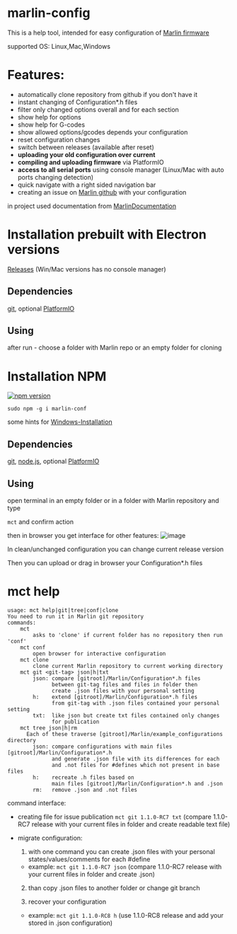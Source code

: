# marlin-config

This is a help tool, intended for easy configuration of [Marlin firmware](https://github.com/MarlinFirmware/Marlin)

supported OS: Linux,Mac,Windows

# Features:

* automatically clone repository from github if you don't have it
* instant changing of Configuration*.h files
* filter only changed options overall and for each section
* show help for options
* show help for G-codes
* show allowed options/gcodes depends your configuration
* reset configuration changes
* switch between releases (available after reset)
* **uploading your old configuration over current**
* **compiling and uploading firmware** via PlatformIO
* **access to all serial ports** using console manager (Linux/Mac with auto ports changing detection)
* quick navigate with a right sided navigation bar
* creating an issue on [Marlin github](https://github.com/MarlinFirmware/Marlin) with your configuration

in project used documentation from [MarlinDocumentation](https://github.com/MarlinFirmware/MarlinDocumentation/_configuration/configuration.md)

# Installation prebuilt with Electron versions
  [Releases](https://github.com/akaJes/marlin-config/releases) (Win/Mac versions has no console manager)
## Dependencies
[git](https://git-scm.com/downloads), optional [PlatformIO](http://docs.platformio.org/en/latest/installation.html)
## Using
after run - choose a folder with Marlin repo or an empty folder for cloning
# Installation NPM
[![npm version](https://badge.fury.io/js/marlin-conf.svg)](https://badge.fury.io/js/marlin-conf)

`sudo npm -g i marlin-conf`

some hints for [Windows-Installation](https://github.com/akaJes/marlin-config/wiki/Windows-Installation)
## Dependencies

[git](https://git-scm.com/downloads), [node.js](https://nodejs.org/en/download/), optional [PlatformIO](http://docs.platformio.org/en/latest/installation.html)

## Using
open terminal in an empty folder or in a folder with Marlin repository and type

`mct` and confirm action

then in browser you get interface for other features:
![image](https://cloud.githubusercontent.com/assets/3035266/26492336/2934c98c-421c-11e7-8aab-3ddab57525f3.png)


In clean/unchanged configuration you can change current release version

Then you can upload or drag in browser your Configuration*.h files

# mct help
```
usage: mct help|git|tree|conf|clone
You need to run it in Marlin git repository
commands:
    mct
        asks to 'clone' if current folder has no repository then run 'conf'
    mct conf
        open browser for interactive configuration
    mct clone
        clone current Marlin repository to current working directory
    mct git <git-tag> json|h|txt
        json: compare [gitroot]/Marlin/Configuration*.h files
              between git-tag files and files in folder then
              create .json files with your personal setting
        h:    extend [gitroot]/Marlin/Configuration*.h files
              from git-tag with .json files contained your personal setting
        txt:  like json but create txt files contained only changes
              for publication
    mct tree json|h|rm
      Each of these traverse [gitroot]/Marlin/example_configurations directory
        json: compare configurations with main files [gitroot]/Marlin/Configuration*.h
              and generate .json file with its differences for each
              and .not files for #defines which not present in base files
        h:    recreate .h files based on 
              main files [gitroot]/Marlin/Configuration*.h and .json
        rm:   remove .json and .not files
```
command interface:

* creating file for issue publication `mct git 1.1.0-RC7 txt` (compare 1.1.0-RC7 release with your current files in folder and create readable text file)

* migrate configuration:

  1. with one command you can create .json files with your personal states/values/comments for each #define

    - example: `mct git 1.1.0-RC7 json` (compare 1.1.0-RC7 release with your current files in folder and create .json)

  2. than copy .json files to another folder or change git branch

  3. recover your configuration

    - example: `mct git 1.1.0-RC8 h` (use 1.1.0-RC8 release and add your stored in .json configuration)
